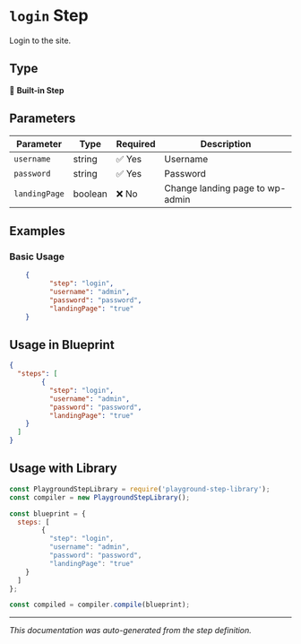 # `login` Step

Login to the site.

## Type
🔧 **Built-in Step**

## Parameters

| Parameter | Type | Required | Description |
|-----------|------|----------|-------------|
| `username` | string | ✅ Yes | Username |
| `password` | string | ✅ Yes | Password |
| `landingPage` | boolean | ❌ No | Change landing page to wp-admin |


## Examples

### Basic Usage
```json
    {
          "step": "login",
          "username": "admin",
          "password": "password",
          "landingPage": "true"
    }
```

## Usage in Blueprint

```json
{
  "steps": [
        {
          "step": "login",
          "username": "admin",
          "password": "password",
          "landingPage": "true"
    }
  ]
}
```

## Usage with Library

```javascript
const PlaygroundStepLibrary = require('playground-step-library');
const compiler = new PlaygroundStepLibrary();

const blueprint = {
  steps: [
        {
          "step": "login",
          "username": "admin",
          "password": "password",
          "landingPage": "true"
    }
  ]
};

const compiled = compiler.compile(blueprint);
```

---

*This documentation was auto-generated from the step definition.*
